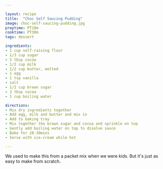```yaml
---

layout: recipe
title:  "Choc Self Saucing Pudding"
image: choc-self-saucing-pudding.jpg
preptime: PT10m
cooktime: PT30m
tags: dessert

ingredients:
- 1 cup self-raising flour
- 1/3 cup sugar
- 3 tbsp cocoa
- 1/2 cup milk
- 1/2 cup butter, melted
- 1 egg
- 1 tsp vanilla
- salt
- 1/2 cup brown sugar
- 3 tbsp cocoa
- 1 cup boiling water

directions:
- Mix dry ingredients together
- Add egg, milk and butter and mix in
- Add to baking tray
- Mix together the brown sugar and cocoa and sprinkle on top
- Gently add boiling water on top to disolve sauce
- Bake for 20-30mins
- Serve with ice-cream while hot

---
```


We used to make this from a packet mix when we were kids.
But it's just as easy to make from scratch.
